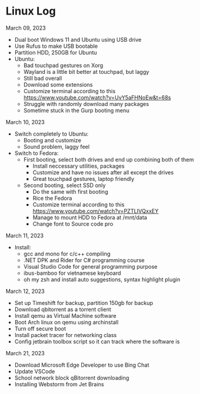 # Linux Log

March 09, 2023
  - Dual boot Windows 11 and Ubuntu using USB drive
  - Use Rufus to make USB bootable
  - Partition HDD, 250GB for Ubuntu
  - Ubuntu:
    - Bad touchpad gestures on Xorg
    - Wayland is a little bit better at touchpad, but laggy
    - Still bad overall
    - Download some extensions
    - Customize terminal according to this https://www.youtube.com/watch?v=UvY5aFHNoEw&t=68s
    - Struggle with randomly download many packages
    - Sometime stuck in the Gurp booting menu
 
 March 10, 2023
  - Switch completely to Ubuntu:
    - Booting and customize
    - Sound problem, laggy feel
  - Switch to Fedora:
    - First booting, select both drives and end up combining both of them
      - Install neccessary utilities, packages
      - Customize and have no issues after all except the drives
      - Great touchpad gestures, laptop friendly
    - Second booting, select SSD only
      - Do the same with first booting
      - Rice the Fedora
      - Customize terminal according to this https://www.youtube.com/watch?v=PZTLIVQxxEY
      - Manage to mount HDD to Fedora at /mnt/data
      - Change font to Source code pro

March 11, 2023
  - Install:
    - gcc and mono for c/c++ compiling
    - .NET DPK and Rider for C# programming course
    - Visual Studio Code for general programming purpose
    - ibus-bamboo for vietnamese keyboard
    - oh my zsh and install auto suggestions, syntax highlight plugin

March 12, 2023
  - Set up Timeshift for backup, partition 150gb for backup
  - Download qbitorrent as a torrent client
  - Install qemu as Virtual Machine software
  - Boot Arch linux on qemu using archinstall
  - Turn off secure boot
  - Install packet tracer for networking class
  - Config jetbrain toolbox script so it can track where the software is
  
 March 21, 2023
  - Download Microsoft Edge Developer to use Bing Chat
  - Update VSCode
  - School network block qBitorrent downloading
  - Installing Webstorm from Jet Brains
